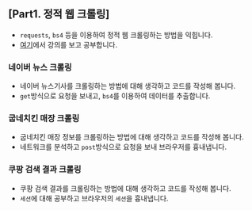 ## [Part1. 정적 웹 크롤링]

- `requests`, `bs4` 등을 이용하여 정적 웹 크롤링하는 방법을 익힙니다.
- [여기](https://www.inflearn.com/course/%ED%8C%8C%EC%9D%B4%EC%8D%AC-%ED%81%AC%EB%A1%A4%EB%A7%81-%EA%B8%B0%EC%B4%88)에서 강의를 보고 공부합니다.

### 네이버 뉴스 크롤링

- 네이버 뉴스기사를 크롤링하는 방법에 대해 생각하고 코드를 작성해 봅니다.
- `get`방식으로 요청을 보내고, `bs4`를 이용하여 데이터를 추출합니다.

### 굽네치킨 매장 크롤링

- 굽네치킨 매장 정보를 크롤링하는 방법에 대해 생각하고 코드를 작성해 봅니다.
- 네트워크를 분석하고 `post`방식으로 요청을 보내 브라우저를 흉내냅니다.

### 쿠팡 검색 결과 크롤링

- 쿠팡 검색 결과를 크롤링하는 방법에 대해 생각하고 코드를 작성해 봅니다.
- `세션`에 대해 공부하고 브라우저의 `세션`을 흉내냅니다.
